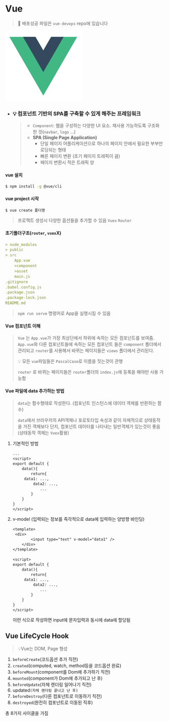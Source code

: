 # Vue

> 📌 배포성공 파일은 `vue-devops` repo에 있습니다

![Vue_logo](Vue_READMD_사진/Vue_logo.png)

- ### 💡 컴포넌트 기반의 SPA를 구축할 수 있게 해주는 프레임워크

  > - `Component`: 웹을 구성하는 다양한 UI 요소. 재사용 가능하도록 구조화 한 것(`navbar`, `logo` ...)
  > - **SPA (Single Page Application)**
  >   - 단일 페이지 어플리케이션으로 하나의 페이지 안에서 필요한 부부만 로딩되는 형태
  >   - 빠른 페이지 변환 (초기 페이지 트레픽이 큼)
  >   - 페이지 변환시 적은 트래픽 양



#### vue 설치

``` bash
$ npm install -g @vue/cli
```

#### vue project 시작

``` bash
$ vue create 폴더명
```

> 프로젝트 생성시 다양한 옵션들을 추가할 수 있음 `Vuex` `Router`



#### 초기폴더구조(`router`, `vuex`X)

``` markdown
> node_modules
> public
> src
	App.vue
	>component
	>asset
	main.js
.gitignore
.babel.config.js
.package.json
.package-lock.json
README.md
```

> `npm run serve` 명령어로 App을 실행시킬 수 있음



#### Vue 컴포넌트 이해

> `Vue` 는 `App.vue`가 가장 최상단에서 하위에 속하는 모든 컴포넌트를 보여줌. `App.vue`와 다른 컴포넌트들에 속하는 모든 컴포넌트 들은 `component` 폴더에서 관리되고 `router`를 사용해서 바뀌는 페이지들은 `views` 폴더에서 관리된다.
>
> 💡 모든 `vue`파일들은 `PascalCase`로 이름을 짓는것이 관행
>
> `router` 로 바뀌는 페이지들은 `router`폴더의 `index.js`에 등록을 해야만 사용 가능함



#### Vue 파일에 data 추가하는 방법

> `data`는 함수형태로 작성한다. (컴포넌트 인스턴스에 데이터 객체를 반환하는 함수)
>
> `data`에서 브라우저의 API객체나 포로토타입 속성과 같이 자체적으로 상태동작을 가진 객체보다 단지, 컴포넌트 데이터를 나타내는 일반객체가 있는것이 좋음(상태동작 객체는 `Vuex`활용)

1. 기본적인 방법

   ``` vue
   ...
   <script>
   export default {
       data(){
           return{
   		data1: ...,
            data2: ...,
               ...
           }
       }
   }
   </script>
   ```

   

2. v-model (입력되는 정보를 즉각적으로 data에 입력하는 양방향 바인딩)

   ``` vue
   <template>
   	<div>
           <input type="text" v-model="data1" />
       </div>
   </template>
   
   <script>
   export default {
       data(){
           return{
   		data1: ...,
            data2: ...,
               ...
           }
       }
   }
   </script>
   ```

   이런 식으로 작성하면 input에 문자입력과 동시에 data에 할당됨

   

## Vue LifeCycle Hook

> 💡Vue는 DOM, Page 형성

1. `beforeCreate`(코드옵션 추가 직전)
2. `created`(computed, watch, method등을 코드옵션 완료)
3. `beforeMount`(component를 Dom에 추가하기 직전)
4. `mounted`(component가 Dom에 추가되고 난 후)
5. `beforeUpdate`(자체 렌더링 일어나기 직전)
6. updated`(자체 렌더링 끝나고 난 후)`
7. `beforeDestroy`(다른 컴포넌트로 이동하기 직전)
8. `destroyed`(완전히 컴포넌트로 이동된 직후)

총 8가지 사이클을 가짐	 

















